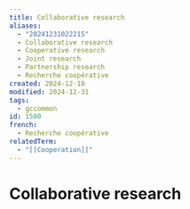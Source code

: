```yaml
---
title: Collaborative research
aliases:
  - "20241231022215"
  - Collaborative research
  - Cooperative research
  - Joint research
  - Partnership research
  - Recherche coopérative
created: 2024-12-18
modified: 2024-12-31
tags:
  - gccommon
id: 1590
french:
  - Recherche coopérative
relatedTerm:
  - "[[Cooperation]]"
---
```

# Collaborative research
